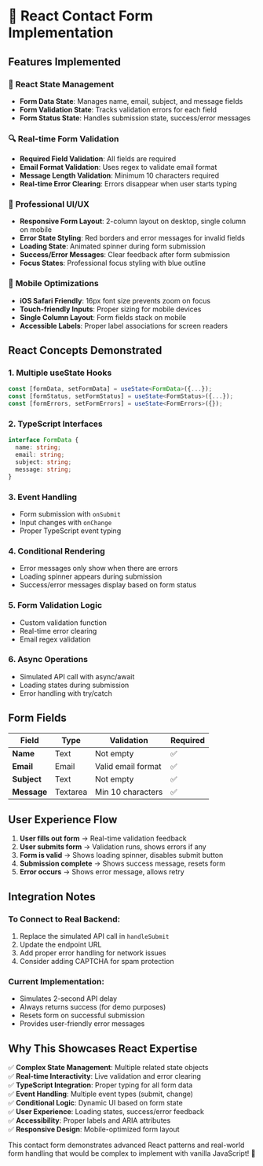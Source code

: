 # 📝 React Contact Form Implementation

## Features Implemented

### 🎯 **React State Management**
- **Form Data State**: Manages name, email, subject, and message fields
- **Form Validation State**: Tracks validation errors for each field
- **Form Status State**: Handles submission state, success/error messages

### 🔍 **Real-time Form Validation**
- **Required Field Validation**: All fields are required
- **Email Format Validation**: Uses regex to validate email format
- **Message Length Validation**: Minimum 10 characters required
- **Real-time Error Clearing**: Errors disappear when user starts typing

### 🎨 **Professional UI/UX**
- **Responsive Form Layout**: 2-column layout on desktop, single column on mobile
- **Error State Styling**: Red borders and error messages for invalid fields
- **Loading State**: Animated spinner during form submission
- **Success/Error Messages**: Clear feedback after form submission
- **Focus States**: Professional focus styling with blue outline

### 📱 **Mobile Optimizations**
- **iOS Safari Friendly**: 16px font size prevents zoom on focus
- **Touch-friendly Inputs**: Proper sizing for mobile devices
- **Single Column Layout**: Form fields stack on mobile
- **Accessible Labels**: Proper label associations for screen readers

## React Concepts Demonstrated

### 1. **Multiple useState Hooks**
```typescript
const [formData, setFormData] = useState<FormData>({...});
const [formStatus, setFormStatus] = useState<FormStatus>({...});
const [formErrors, setFormErrors] = useState<FormErrors>({});
```

### 2. **TypeScript Interfaces**
```typescript
interface FormData {
  name: string;
  email: string;
  subject: string;
  message: string;
}
```

### 3. **Event Handling**
- Form submission with `onSubmit`
- Input changes with `onChange`
- Proper TypeScript event typing

### 4. **Conditional Rendering**
- Error messages only show when there are errors
- Loading spinner appears during submission
- Success/error messages display based on form status

### 5. **Form Validation Logic**
- Custom validation function
- Real-time error clearing
- Email regex validation

### 6. **Async Operations**
- Simulated API call with async/await
- Loading states during submission
- Error handling with try/catch

## Form Fields

| Field | Type | Validation | Required |
|-------|------|------------|----------|
| **Name** | Text | Not empty | ✅ |
| **Email** | Email | Valid email format | ✅ |
| **Subject** | Text | Not empty | ✅ |
| **Message** | Textarea | Min 10 characters | ✅ |

## User Experience Flow

1. **User fills out form** → Real-time validation feedback
2. **User submits form** → Validation runs, shows errors if any
3. **Form is valid** → Shows loading spinner, disables submit button
4. **Submission complete** → Shows success message, resets form
5. **Error occurs** → Shows error message, allows retry

## Integration Notes

### To Connect to Real Backend:
1. Replace the simulated API call in `handleSubmit`
2. Update the endpoint URL
3. Add proper error handling for network issues
4. Consider adding CAPTCHA for spam protection

### Current Implementation:
- Simulates 2-second API delay
- Always returns success (for demo purposes)
- Resets form on successful submission
- Provides user-friendly error messages

## Why This Showcases React Expertise

✅ **Complex State Management**: Multiple related state objects  
✅ **Real-time Interactivity**: Live validation and error clearing  
✅ **TypeScript Integration**: Proper typing for all form data  
✅ **Event Handling**: Multiple event types (submit, change)  
✅ **Conditional Logic**: Dynamic UI based on form state  
✅ **User Experience**: Loading states, success/error feedback  
✅ **Accessibility**: Proper labels and ARIA attributes  
✅ **Responsive Design**: Mobile-optimized form layout  

This contact form demonstrates advanced React patterns and real-world form handling that would be complex to implement with vanilla JavaScript! 🚀
